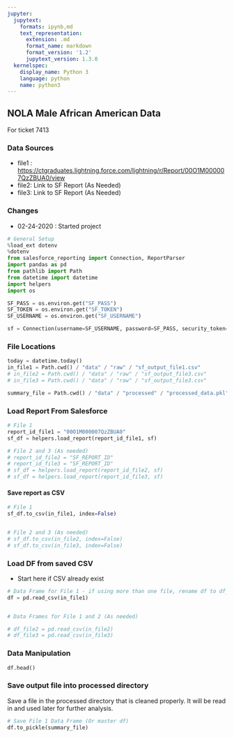 ```yaml
---
jupyter:
  jupytext:
    formats: ipynb,md
    text_representation:
      extension: .md
      format_name: markdown
      format_version: '1.2'
      jupytext_version: 1.3.0
  kernelspec:
    display_name: Python 3
    language: python
    name: python3
---
```


## NOLA Male African American Data

For ticket 7413

### Data Sources
- file1 : https://ctgraduates.lightning.force.com/lightning/r/Report/00O1M000007QzZBUA0/view
- file2:  Link to SF Report (As Needed)
- file3:  Link to SF Report (As Needed)

### Changes
- 02-24-2020 : Started project

```python
# General Setup
%load_ext dotenv
%dotenv
from salesforce_reporting import Connection, ReportParser
import pandas as pd
from pathlib import Path
from datetime import datetime
import helpers
import os

SF_PASS = os.environ.get("SF_PASS")
SF_TOKEN = os.environ.get("SF_TOKEN")
SF_USERNAME = os.environ.get("SF_USERNAME")

sf = Connection(username=SF_USERNAME, password=SF_PASS, security_token=SF_TOKEN)
```

### File Locations

```python
today = datetime.today()
in_file1 = Path.cwd() / "data" / "raw" / "sf_output_file1.csv"
# in_file2 = Path.cwd() / "data" / "raw" / "sf_output_file3.csv"
# in_file3 = Path.cwd() / "data" / "raw" / "sf_output_file3.csv"

summary_file = Path.cwd() / "data" / "processed" / "processed_data.pkl"
```

### Load Report From Salesforce

```python
# File 1
report_id_file1 = "00O1M000007QzZBUA0"
sf_df = helpers.load_report(report_id_file1, sf)

# File 2 and 3 (As needed)
# report_id_file2 = "SF_REPORT_ID"
# report_id_file3 = "SF_REPORT_ID"
# sf_df = helpers.load_report(report_id_file2, sf)
# sf_df = helpers.load_report(report_id_file3, sf)
```

#### Save report as CSV

```python
# File 1
sf_df.to_csv(in_file1, index=False)


# File 2 and 3 (As needed)
# sf_df.to_csv(in_file2, index=False)
# sf_df.to_csv(in_file3, index=False)
```


### Load DF from saved CSV
* Start here if CSV already exist

```python
# Data Frame for File 1 - if using more than one file, rename df to df_file1
df = pd.read_csv(in_file1)


# Data Frames for File 1 and 2 (As needed)

# df_file2 = pd.read_csv(in_file2)
# df_file3 = pd.read_csv(in_file3)
```

### Data Manipulation

```python
df.head()
```

### Save output file into processed directory

Save a file in the processed directory that is cleaned properly. It will be read in and used later for further analysis.

```python
# Save File 1 Data Frame (Or master df)
df.to_pickle(summary_file)
```

